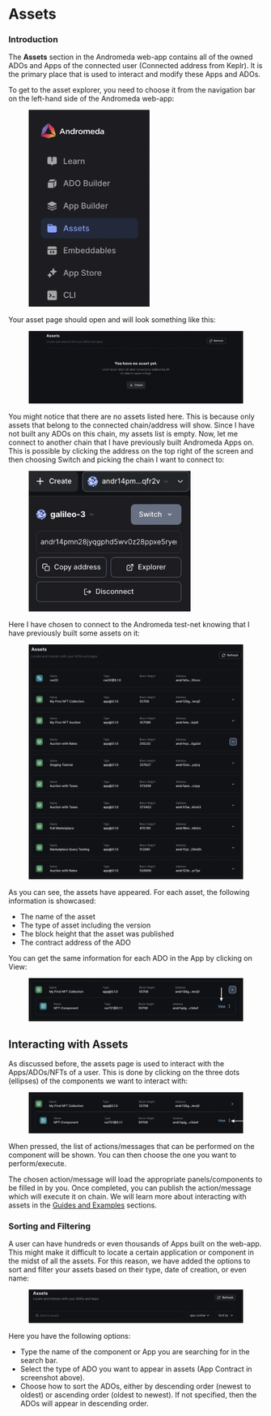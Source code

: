 # Assets

### Introduction <a href="#intro-0" id="intro-0"></a>

The **Assets** section in the Andromeda web-app contains all of the owned ADOs and Apps of the connected user (Connected address from Keplr). It is the primary place that is used to interact and modify these Apps and ADOs.

To get to the asset explorer, you need to choose it from the navigation bar on the left-hand side of the Andromeda web-app:

<figure><img src="../.gitbook/assets/Screen Shot 2023-05-29 at 5.38.18 PM.png" alt="" width="239"><figcaption></figcaption></figure>

Your asset page should open and will look something like this:

<figure><img src="../.gitbook/assets/Screen Shot 2023-05-29 at 5.39.40 PM.png" alt=""><figcaption></figcaption></figure>

You might notice that there are no assets listed here. This is because only assets that belong to the connected chain/address will show. Since I have not built any ADOs on this chain, my assets list is empty. Now, let me connect to another chain that I have previously built Andromeda Apps on. This is possible by clicking the address on the top right of the screen and then choosing Switch and picking the chain I want to connect to:

<figure><img src="../.gitbook/assets/Screen Shot 2023-05-29 at 5.48.23 PM.png" alt="" width="320"><figcaption></figcaption></figure>

Here I have chosen to connect to the Andromeda test-net knowing that I have previously built some assets on it:

<figure><img src="../.gitbook/assets/Screen Shot 2023-05-29 at 5.55.00 PM.png" alt=""><figcaption></figcaption></figure>

As you can see, the assets have appeared. For each asset, the following information is showcased:

* The name of the asset
* The type of asset including the version
* The block height that the asset was published
* The contract address of the ADO

You can get the same information for each ADO in the App by clicking on View:

<figure><img src="../.gitbook/assets/Screen Shot 2023-05-29 at 5.59.16 PM.png" alt=""><figcaption></figcaption></figure>

## Interacting with Assets <a href="#interacting-20with-20assets-1" id="interacting-20with-20assets-1"></a>

As discussed before, the assets page is used to interact with the Apps/ADOs/NFTs of a user. This is done by clicking on the three dots (ellipses) of the components we want to interact with:

<figure><img src="../.gitbook/assets/Screen Shot 2023-05-29 at 6.02.42 PM.png" alt=""><figcaption></figcaption></figure>

When pressed, the list of actions/messages that can be performed on the component will be shown. You can then choose the one you want to perform/execute.

The chosen action/message will load the appropriate panels/components to be filled in by you. Once completed, you can publish the action/message which will execute it on chain. We will learn more about interacting with assets in the [Guides and Examples](broken-reference) sections.

### Sorting and Filtering

A user can have hundreds or even thousands of Apps built on the web-app. This might make it difficult to locate a certain application or component in the midst of all the assets. For this reason, we have added the options to sort and filter your assets based on their type, date of creation, or even name:

<figure><img src="../.gitbook/assets/Screen Shot 2024-04-16 at 5.28.48 PM.png" alt=""><figcaption></figcaption></figure>

Here you have the following options:

* Type the name of the component or App you are searching for in the search bar.
* Select the type of ADO you want to appear in assets (App Contract in screenshot above).
* Choose how to sort the ADOs, either by descending order (newest to oldest) or ascending order (oldest to newest). If not specified, then the ADOs will appear in descending order.
